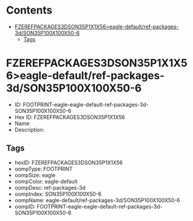 



Contents
========

* [FZEREFPACKAGES3DSON35P1X1X56>eagle-default/ref-packages-3d/SON35P100X100X50-6](#fzerefpackages3dson35p1x1x56eagle-defaultref-packages-3dson35p100x100x50-6)
	* [Tags](#tags)

# FZEREFPACKAGES3DSON35P1X1X56>eagle-default/ref-packages-3d/SON35P100X100X50-6

- ID: FOOTPRINT-eagle-eagle-default-ref-packages-3d-SON35P100X100X50-6
- Hex ID: FZEREFPACKAGES3DSON35P1X1X56
- Name: 
- Description: 

## Tags

- hexID: FZEREFPACKAGES3DSON35P1X1X56
- oompType: FOOTPRINT
- oompSize: eagle
- oompColor: eagle-default
- oompDesc: ref-packages-3d
- oompIndex: SON35P100X100X50-6
- oompName: eagle-default/ref-packages-3d/SON35P100X100X50-6
- oompID: FOOTPRINT-eagle-eagle-default-ref-packages-3d-SON35P100X100X50-6
